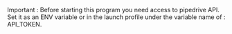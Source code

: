 Important : 
Before starting this program you need access to pipedrive API. Set it as an ENV variable or in the launch profile under the variable name of : API_TOKEN. 
